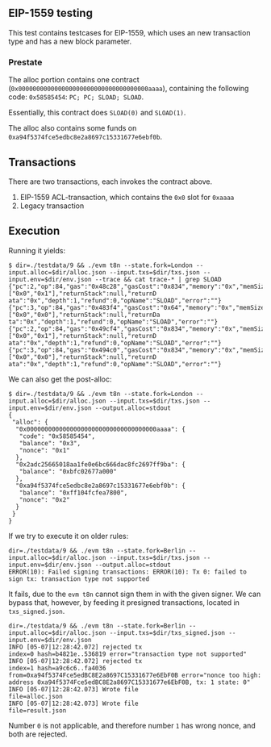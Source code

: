 ## EIP-1559 testing

This test contains testcases for EIP-1559, which uses an new transaction type and has a new block parameter. 

### Prestate

The alloc portion contains one contract (`0x000000000000000000000000000000000000aaaa`), containing the 
following code: `0x58585454`: `PC; PC; SLOAD; SLOAD`.

Essentially, this contract does `SLOAD(0)` and `SLOAD(1)`.

The alloc also contains some funds on `0xa94f5374fce5edbc8e2a8697c15331677e6ebf0b`. 

## Transactions

There are two transactions, each invokes the contract above. 

1. EIP-1559 ACL-transaction, which contains the `0x0` slot for `0xaaaa`
2. Legacy transaction

## Execution 

Running it yields: 
```
$ dir=./testdata/9 && ./evm t8n --state.fork=London --input.alloc=$dir/alloc.json --input.txs=$dir/txs.json --input.env=$dir/env.json --trace && cat trace-* | grep SLOAD
{"pc":2,"op":84,"gas":"0x48c28","gasCost":"0x834","memory":"0x","memSize":0,"stack":["0x0","0x1"],"returnStack":null,"returnD
ata":"0x","depth":1,"refund":0,"opName":"SLOAD","error":""}
{"pc":3,"op":84,"gas":"0x483f4","gasCost":"0x64","memory":"0x","memSize":0,"stack":["0x0","0x0"],"returnStack":null,"returnDa
ta":"0x","depth":1,"refund":0,"opName":"SLOAD","error":""}
{"pc":2,"op":84,"gas":"0x49cf4","gasCost":"0x834","memory":"0x","memSize":0,"stack":["0x0","0x1"],"returnStack":null,"returnD
ata":"0x","depth":1,"refund":0,"opName":"SLOAD","error":""}
{"pc":3,"op":84,"gas":"0x494c0","gasCost":"0x834","memory":"0x","memSize":0,"stack":["0x0","0x0"],"returnStack":null,"returnD
ata":"0x","depth":1,"refund":0,"opName":"SLOAD","error":""}
```

We can also get the post-alloc:
```
$ dir=./testdata/9 && ./evm t8n --state.fork=London --input.alloc=$dir/alloc.json --input.txs=$dir/txs.json --input.env=$dir/env.json --output.alloc=stdout
{
 "alloc": {
  "0x000000000000000000000000000000000000aaaa": {
   "code": "0x58585454",
   "balance": "0x3",
   "nonce": "0x1"
  },
  "0x2adc25665018aa1fe0e6bc666dac8fc2697ff9ba": {
   "balance": "0xbfc02677a000"
  },
  "0xa94f5374fce5edbc8e2a8697c15331677e6ebf0b": {
   "balance": "0xff104fcfea7800",
   "nonce": "0x2"
  }
 }
}
```

If we try to execute it on older rules: 
```
dir=./testdata/9 && ./evm t8n --state.fork=Berlin --input.alloc=$dir/alloc.json --input.txs=$dir/txs.json --input.env=$dir/env.json --output.alloc=stdout
ERROR(10): Failed signing transactions: ERROR(10): Tx 0: failed to sign tx: transaction type not supported
```

It fails, due to the `evm t8n` cannot sign them in with the given signer. We can bypass that, however, 
by feeding it presigned transactions, located in `txs_signed.json`. 

```
dir=./testdata/9 && ./evm t8n --state.fork=Berlin --input.alloc=$dir/alloc.json --input.txs=$dir/txs_signed.json --input.env=$dir/env.json 
INFO [05-07|12:28:42.072] rejected tx                              index=0 hash=b4821e..536819 error="transaction type not supported"
INFO [05-07|12:28:42.072] rejected tx                              index=1 hash=a9c6c6..fa4036 from=0xa94f5374Fce5edBC8E2a8697C15331677e6EbF0B error="nonce too high: address 0xa94f5374Fce5edBC8E2a8697C15331677e6EbF0B, tx: 1 state: 0"
INFO [05-07|12:28:42.073] Wrote file                               file=alloc.json
INFO [05-07|12:28:42.073] Wrote file                               file=result.json
```

Number `0` is not applicable, and therefore number `1` has wrong nonce, and both are rejected.

